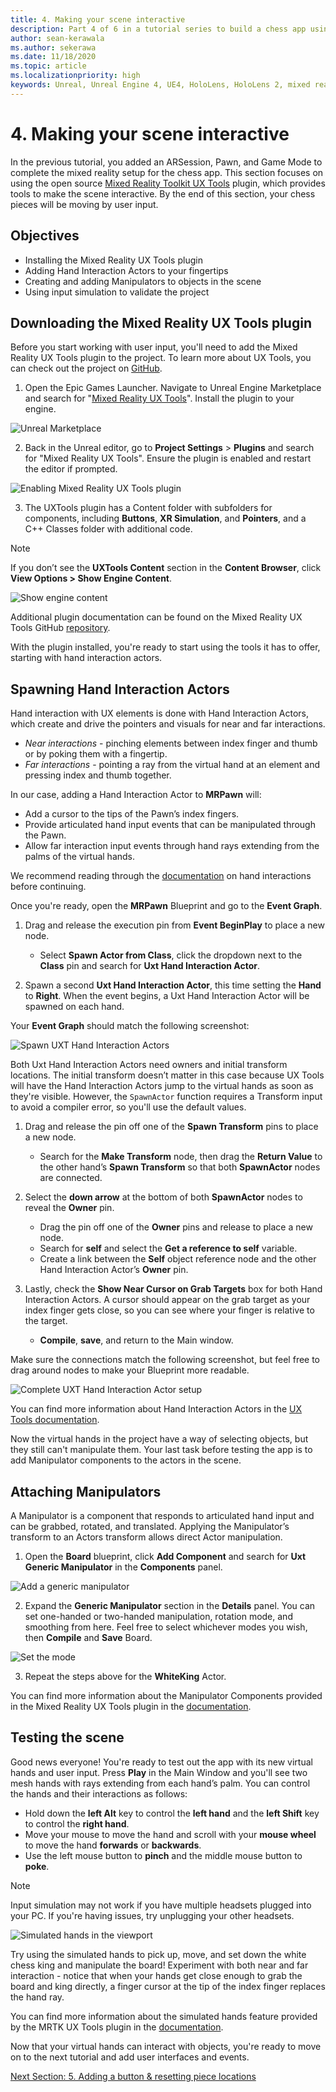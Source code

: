 ```yaml
---
title: 4. Making your scene interactive
description: Part 4 of 6 in a tutorial series to build a chess app using Unreal Engine 4 and the Mixed Reality Toolkit UX Tools plugin
author: sean-kerawala
ms.author: sekerawa
ms.date: 11/18/2020
ms.topic: article
ms.localizationpriority: high
keywords: Unreal, Unreal Engine 4, UE4, HoloLens, HoloLens 2, mixed reality, tutorial, getting started, mrtk, uxt, UX Tools, documentation, mixed reality headset, windows mixed reality headset, virtual reality headset
---
```


# 4. Making your scene interactive

In the previous tutorial, you added an ARSession, Pawn, and Game Mode to complete the mixed reality setup for the chess app. This section focuses on using the open source [Mixed Reality Toolkit UX Tools](https://github.com/microsoft/MixedReality-UXTools-Unreal) plugin, which provides tools to make the scene interactive. By the end of this section, your chess pieces will be moving by user input.

## Objectives

* Installing the Mixed Reality UX Tools plugin
* Adding Hand Interaction Actors to your fingertips
* Creating and adding Manipulators to objects in the scene
* Using input simulation to validate the project

## Downloading the Mixed Reality UX Tools plugin
Before you start working with user input, you'll need to add the Mixed Reality UX Tools plugin to the project. To learn more about UX Tools, you can check out the project on [GitHub](https://aka.ms/uxt-unreal).

1. Open the Epic Games Launcher. Navigate to Unreal Engine Marketplace and search for "[Mixed Reality UX Tools](https://www.unrealengine.com/marketplace/en-US/product/mixed-reality-ux-tools)". Install the plugin to your engine.

![Unreal Marketplace](images/unreal-uxt/2-uxt-plugin.PNG)

2. Back in the Unreal editor, go to **Project Settings** > **Plugins** and search for "Mixed Reality UX Tools". Ensure the plugin is enabled and restart the editor if prompted.

![Enabling Mixed Reality UX Tools plugin](images/unreal-uxt/2-enable-uxt.PNG)

3.	The UXTools plugin has a Content folder with subfolders for components, including **Buttons**, **XR Simulation**, and **Pointers**, and a C++ Classes folder with additional code.  

> [!NOTE]
> If you don’t see the **UXTools Content** section in the **Content Browser**, click **View Options > Show Engine Content**.

![Show engine content](images/unreal-uxt/4-showenginecontent.PNG)

Additional plugin documentation can be found on the Mixed Reality UX Tools GitHub [repository](https://aka.ms/uxt-unreal).

With the plugin installed, you're ready to start using the tools it has to offer, starting with hand interaction actors.

## Spawning Hand Interaction Actors

Hand interaction with UX elements is done with Hand Interaction Actors, which create and drive the pointers and visuals for near and far interactions.
- *Near interactions* - pinching elements between index finger and thumb or by poking them with a fingertip.
- *Far interactions* - pointing a ray from the virtual hand at an element and pressing index and thumb together.

In our case, adding a Hand Interaction Actor to **MRPawn** will:
- Add a cursor to the tips of the Pawn’s index fingers.
- Provide articulated hand input events that can be manipulated through the Pawn.
- Allow far interaction input events through hand rays extending from the palms of the virtual hands.

We recommend reading through the [documentation](https://microsoft.github.io/MixedReality-UXTools-Unreal/Docs/HandInteraction.html) on hand interactions before continuing.

Once you're ready, open the **MRPawn** Blueprint and go to the **Event Graph**.

1. Drag and release the execution pin from **Event BeginPlay** to place a new node.
    * Select **Spawn Actor from Class**, click the dropdown next to the **Class** pin and search for **Uxt Hand Interaction Actor**.  

2. Spawn a second **Uxt Hand Interaction Actor**, this time setting the **Hand** to **Right**. When the event begins, a Uxt Hand Interaction Actor will be spawned on each hand.

Your **Event Graph** should match the following screenshot:

![Spawn UXT Hand Interaction Actors](images/unreal-uxt/4-spawnactor.PNG)

Both Uxt Hand Interaction Actors need owners and initial transform locations. The initial transform doesn’t matter in this case because UX Tools will have the Hand Interaction Actors jump to the virtual hands as soon as they're visible. However, the `SpawnActor` function requires a Transform input to avoid a compiler error, so you'll use the default values.

1. Drag and release the pin off one of the **Spawn Transform** pins to place a new node.
    * Search for the **Make Transform** node, then drag the **Return Value** to the other hand’s **Spawn Transform** so that both **SpawnActor** nodes are connected.

2.	Select the **down arrow** at the bottom of both **SpawnActor** nodes to reveal the **Owner** pin.    
    * Drag the pin off one of the **Owner** pins and release to place a new node.
    * Search for **self** and select the **Get a reference to self** variable.
    * Create a link between the **Self** object reference node and the other Hand Interaction Actor’s **Owner** pin.
3. Lastly, check the **Show Near Cursor on Grab Targets** box for both Hand Interaction Actors. A cursor should appear on the grab target as your index finger gets close, so you can see where your finger is relative to the target.
    * **Compile**, **save**, and return to the Main window.

Make sure the connections match the following screenshot, but feel free to drag around nodes to make your Blueprint more readable.

![Complete UXT Hand Interaction Actor setup](images/unreal-uxt/4-fingerptrs.PNG)

You can find more information about Hand Interaction Actors in the [UX Tools documentation](https://microsoft.github.io/MixedReality-UXTools-Unreal/Docs/HandInteraction.html).

Now the virtual hands in the project have a way of selecting objects, but they still can't manipulate them. Your last task before testing the app is to add Manipulator components to the actors in the scene.

## Attaching Manipulators

A Manipulator is a component that responds to articulated hand input and can be grabbed, rotated, and translated. Applying the Manipulator’s transform to an Actors transform allows direct Actor manipulation.

1. Open the **Board** blueprint, click **Add Component** and search for **Uxt Generic Manipulator** in the **Components** panel.

![Add a generic manipulator](images/unreal-uxt/4-addmanip.PNG)

2. Expand the **Generic Manipulator** section in the **Details** panel. You can set one-handed or two-handed manipulation, rotation mode, and smoothing from here. Feel free to select whichever modes you wish, then **Compile** and **Save** Board.

![Set the mode](images/unreal-uxt/4-setrotmode.PNG)

3. Repeat the steps above for the **WhiteKing** Actor.

You can find more information about the Manipulator Components provided in the Mixed Reality UX Tools plugin in the [documentation](https://microsoft.github.io/MixedReality-UXTools-Unreal/Docs/Manipulator.html).

## Testing the scene

Good news everyone! You're ready to test out the app with its new virtual hands and user input. Press **Play** in the Main Window and you'll see two mesh hands with rays extending from each hand’s palm. You can control the hands and their interactions as follows:
- Hold down the **left Alt** key to control the **left hand** and the **left Shift** key to control the **right hand**.
- Move your mouse to move the hand and scroll with your **mouse wheel** to move the hand **forwards** or **backwards**.
- Use the left mouse button to **pinch** and the middle mouse button to **poke**.

> [!NOTE]
> Input simulation may not work if you have multiple headsets plugged into your PC. If you're having issues, try unplugging your other headsets.

![Simulated hands in the viewport](images/unreal-uxt/4-handsim.PNG)

Try using the simulated hands to pick up, move, and set down the white chess king and manipulate the board! Experiment with both near and far interaction - notice that when your hands get close enough to grab the board and king directly, a finger cursor at the tip of the index finger replaces the hand ray.

You can find more information about the simulated hands feature provided by the MRTK UX Tools plugin in the [documentation](https://microsoft.github.io/MixedReality-UXTools-Unreal/Docs/InputSimulation.html).

Now that your virtual hands can interact with objects, you're ready to move on to the next tutorial and add user interfaces and events.

[Next Section: 5. Adding a button & resetting piece locations](unreal-uxt-ch5.md)
